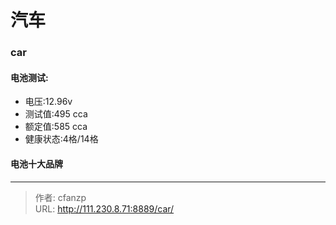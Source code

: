 # 汽车


### car
#### 电池测试:
- 电压:12.96v
- 测试值:495 cca
- 额定值:585 cca
- 健康状态:4格/14格

#### 电池十大品牌


---

> 作者: cfanzp  
> URL: http://111.230.8.71:8889/car/  

